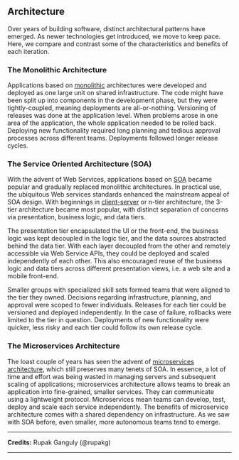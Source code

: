<!--
title: Architecture
menuText: Architecture
menuOrder: 6
description: A section about serverless architectures, patterns and solutions.
layout: Doc
publish: true
-->

## Architecture

Over years of building software, distinct architectural patterns have emerged. As newer technologies get introduced, we move to keep pace. Here, we compare and contrast some of the characteristics and benefits of each iteration.

### The Monolithic Architecture

Applications based on [monolithic](https://en.wikipedia.org/wiki/Monolithic_application) architectures were developed and deployed as one large unit on shared infrastructure. The code might have been split up into components in the development phase, but they were tightly-coupled, meaning deployments are all-or-nothing. Versioning of releases was done at the application level. When problems arose in one area of the application, the whole application needed to be rolled back. Deploying new functionality required long planning and tedious approval processes across different teams. Deployments followed longer release cycles.

### The Service Oriented Architecture (SOA)

With the advent of Web Services, applications based on [SOA](https://en.wikipedia.org/wiki/Service-oriented_architecture) became popular and gradually replaced monolithic architectures. In practical use, the ubiquitous Web services standards enhanced the mainstream appeal of SOA design. With beginnings in [client-server](https://en.wikipedia.org/wiki/Client%E2%80%93server_model) or n-tier architecture, the 3-tier architecture became most popular, with distinct separation of concerns via presentation, business logic, and data tiers. 

The presentation tier encapsulated the UI or the front-end, the business logic was kept decoupled in the logic tier, and the data sources abstracted behind the data tier. With each layer decoupled from the other and remotely accessible via Web Service APIs, they could be deployed and scaled independently of each other. This also encouraged reuse of the business logic and data tiers across different presentation views, i.e. a web site and a mobile front-end.

Smaller groups with specialized skill sets formed teams that were aligned to the tier they owned. Decisions regarding infrastructure, planning, and approval were scoped to fewer individuals. Releases for each tier could be versioned and deployed independently. In the case of failure, rollbacks were limited to the tier in question. Deployments of new functionality were quicker, less risky and each tier could follow its own release cycle.

### The Microservices Architecture

The loast couple of years has seen the advent of [microservices architecture](https://en.wikipedia.org/wiki/Microservices), which still preserves many tenets of SOA. In essence, a lot of time and effort was being wasted in managing servers and subsequent scaling of applications; microservices architecture allows teams to break an application into fine-grained, smaller services. They can communicate using a lightweight protocol. Microservices mean teams can develop, test, deploy and scale each service independently. The benefits of microservice architecture comes with a shared dependency on infrastructure. As we saw with SOA before, even smaller, more autonomous teams tend to emerge. 

***
**Credits:** Rupak Ganguly (@rupakg)
***
